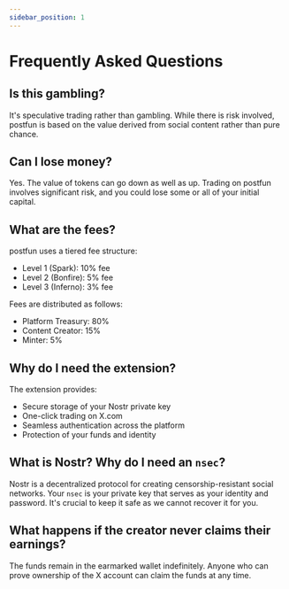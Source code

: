 ```yaml
---
sidebar_position: 1
---
```


# Frequently Asked Questions

## Is this gambling?

It's speculative trading rather than gambling. While there is risk involved, postfun is based on the value derived from social content rather than pure chance.

## Can I lose money?

Yes. The value of tokens can go down as well as up. Trading on postfun involves significant risk, and you could lose some or all of your initial capital.

## What are the fees?

postfun uses a tiered fee structure:
- Level 1 (Spark): 10% fee
- Level 2 (Bonfire): 5% fee
- Level 3 (Inferno): 3% fee

Fees are distributed as follows:
- Platform Treasury: 80%
- Content Creator: 15%
- Minter: 5%

## Why do I need the extension?

The extension provides:
- Secure storage of your Nostr private key
- One-click trading on X.com
- Seamless authentication across the platform
- Protection of your funds and identity

## What is Nostr? Why do I need an `nsec`?

Nostr is a decentralized protocol for creating censorship-resistant social networks. Your `nsec` is your private key that serves as your identity and password. It's crucial to keep it safe as we cannot recover it for you.

## What happens if the creator never claims their earnings?

The funds remain in the earmarked wallet indefinitely. Anyone who can prove ownership of the X account can claim the funds at any time.